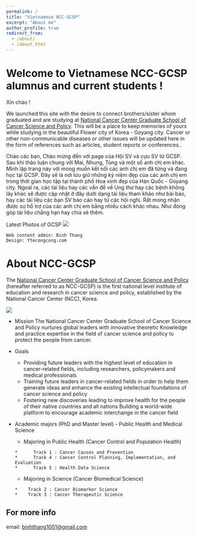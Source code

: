```yaml
---
permalink: /
title: "Vietnamese NCC-GCSP"
excerpt: "About me"
author_profile: true
redirect_from: 
  - /about/
  - /about.html
---
```

Welcome to Vietnamese NCC-GCSP alumnus and current students !
======

Xin chào !

We launched this site with the desire to connect brothers/sister whom graduated and are studying at [National Cancer Center Graduate School of Cancer Science and Policy](http://www.ncc-gcsp.ac.kr/). This will be a place to keep memories of yours while studying in the beautiful Flower city of Korea - Goyang city.
Cancer or other non-communicable diseases or other issues will be updated here in the form of references such as articles, student reports or conferences..



Chào các bạn,
Chào mừng đến với page của Hội SV và cựu SV từ GCSP. 
Sau khi thảo luận chung với Mai, Nhung, Tùng và một số anh chị em khác. Mình lập trang này với mong muốn kết nối các anh chị em đã từng và đang học tại GCSP. Đây sẽ là nơi lưu giữ những kỷ niệm đẹp của các anh chị em trong thời gian học tập tại thành phố Hoa xinh đẹp của Hàn Quốc - Goyang city. 
Ngoài ra, các tài liệu hay các vấn đề về Ung thư hay các bệnh không lây khác sẽ được cập nhật ở đây dưới dạng tài liệu tham khảo như bài báo, hay các tài liệu các bạn SV báo cáo hay từ các hội nghị.
Rất mong nhận được sự hỗ trợ của các anh chị em bằng nhiều cách khác nhau. Như đóng góp tài liệu chẳng hạn hay chia sẻ thêm.

Latest Photos of GCSP
![](https://i.imgur.com/TQ4yXUQ.jpg)



    Web content admin: Binh Thang
    Design: Ytecongcong.com







About NCC-GCSP
======
The [National Cancer Center Graduate School of Cancer Science and Policy](http://www.ncc-gcsp.ac.kr/) (hereafter referred to as NCC-GCSP) is the first national level institute of education and research in cancer science and policy, established by the National Cancer Center (NCC), Korea. 

![](http://www.ncc-gcsp.ac.kr/eng/img/main/main_visual_2.jpg)

* Mission
The National Cancer Center Graduate School of Cancer Science and Policy nurtures global leaders with innovative theoretic Knowledge and practice expertise in the field of cancer science and policy to protect the people from cancer.

* Goals
    *   Providing future leaders with the highest level of education in cancer-related fields, including researchers, policymakers and medical professionals
    *   Training future leaders in cancer-related fields in order to help them generate ideas and enhance the existing intellectual foundations of cancer science and policy
    *   Fostering new discoveries leading to improve health for the people of their native countries and all nations
Building a world-wide platform to encourage academic interchange in the cancer field

* Academic majors (PhD and Master level) - Public Health and Medical Science

    *    Majoring in Public Health (Cancer Control and Population Health)
    
      *      Track 1 : Cancer Causes and Prevention
      *      Track 4 : Cancer Control Planning, Implementation, and Evaluation
      *      Track 5 : Health Data Science

    *    Majoring in Science (Cancer Biomedical Science)
   
      *    Track 2 : Cancer Biomarker Science
      *    Track 3 : Cancer Therapeutic Science
      

















For more info
------
email: binhthang1001@gmail.com


